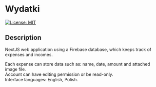 # Wydatki

[![License: MIT](https://img.shields.io/badge/License-MIT-yellow.svg)](https://opensource.org/licenses/MIT)

## Description

NextJS web application using a Firebase database, which keeps track of expenses and incomes.  

Each expense can store data such as: name, date, amount and attached image file.  
Account can have editing permission or be read-only.  
Interface languages: English, Polish.
